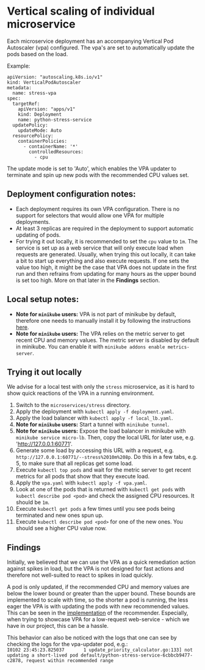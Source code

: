 # Vertical scaling of individual microservice

Each microservice deployment has an accompanying Vertical Pod Autoscaler (vpa) configured. The vpa's are set to automatically update the pods based on the load. 

Example:  
```
apiVersion: "autoscaling.k8s.io/v1"
kind: VerticalPodAutoscaler
metadata:
  name: stress-vpa
spec:
  targetRef:
    apiVersion: "apps/v1"
    kind: Deployment
    name: python-stress-service
  updatePolicy: 
    updateMode: Auto
  resourcePolicy:
    containerPolicies:
      - containerName: '*'
        controlledResources: 
          - cpu
```

The update mode is set to 'Auto', which enables the VPA updater to terminate and spin up new pods with the recommended CPU values set. 

## Deployment configuration notes:
* Each deployment requires its own VPA configuration. There is no support for selectors that would allow one VPA for multiple deployments.
* At least 3 replicas are required in the deployment to support automatic updating of pods.
* For trying it out locally, it is recommended to set the `cpu` value to `1m`. The service is set up as a web service that will only execute load when requests are generated. Usually, when trying this out locally, it can take a bit to start up everything and also execute requests. If one sets the value too high, it might be the case that VPA does not update in the first run and then refrains from updating for many hours as the upper bound is set too high. More on that later in the **Findings** section.

## Local setup notes:
* **Note for `minikube` users:** VPA is not part of minikube by default, therefore one needs to manually install it by following the instructions [here](https://github.com/kubernetes/autoscaler/tree/master/vertical-pod-autoscaler#installation).
* **Note for `minikube` users:** The VPA relies on the metric server to get recent CPU and memory values. The metric server is disabled by default in minikube. You can enable it with ```minikube addons enable metrics-server```.


## Trying it out locally
We advise for a local test with only the `stress` microservice, as it is hard to show quick reactions of the VPA in a running environment.

1. Switch to the `microservices/stress` directory.
2. Apply the deployment with `kubectl apply -f deployment.yaml`.
3. Apply the load balancer with `kubectl apply -f local_lb.yaml`.
4. **Note for `minikube` users:** Start a tunnel with `minikube tunnel`.
5. **Note for `minikube` users:** Expose the load balancer in minikube with `minikube service micro-lb`. Then, copy the local URL for later use, e.g. 'http://127.0.0.1:60771'.
6. Generate some load by accessing this URL with a request, e.g. `http://127.0.0.1:60771/--stress%2010m%208p`. Do this in a few tabs, e.g. 5, to make sure that all replicas get some load.
7. Execute `kubectl top pods` and wait for the metric server to get recent metrics for all pods that show that they execute load.
8. Apply the `vpa.yaml` with `kubectl apply -f vpa.yaml`.
9. Look at one of the pods that is returned with `kubectl get pods` with `kubectl describe pod <pod>` and check the assigned CPU resources. It should be `1m`.
10. Execute `kubectl get pods` a few times until you see pods being terminated and new ones spun up.
11. Execute `kubectl describe pod <pod>` for one of the new ones. You should see a higher CPU value now.


## Findings 
Initially, we believed that we can use the VPA as a quick remediation action against spikes in load, but the VPA is not designed for fast actions and therefore not well-suited to react to spikes in load quickly. 

A pod is only updated, if the recommended CPU and memory values are below the lower bound or greater than the upper bound. These bounds are implemented to scale with time, so the shorter a pod is running, the less eager the VPA is with updating the pods with new recommended values. This can be seen in the [implementation](https://github.com/kubernetes/autoscaler/blob/d81bdb87ce5d6801d0030f02c2e96080b53a209e/vertical-pod-autoscaler/pkg/recommender/logic/recommender.go#L28) of the recommender.
Especially, when trying to showcase VPA for a low-request web-service - which we have in our project, this can be a hassle.

This behavior can also be noticed with the logs that one can see by checking the logs for the vpa-updater pod, e.g.:  
```I0102 23:45:23.825037       1 update_priority_calculator.go:133] not updating a short-lived pod default/python-stress-service-6cbbcb9477-c2878, request within recommended range```


